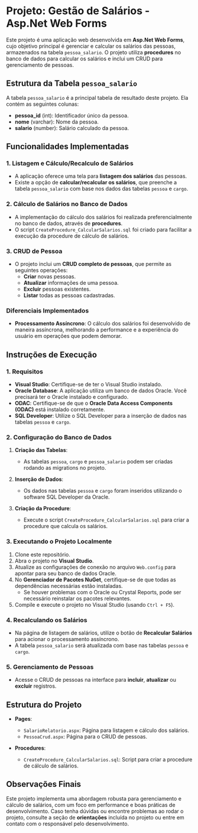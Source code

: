 ﻿# Projeto: Gestão de Salários - Asp.Net Web Forms

Este projeto é uma aplicação web desenvolvida em **Asp.Net Web Forms**, cujo objetivo principal é gerenciar e calcular os salários das pessoas, armazenados na tabela `pessoa_salario`. O projeto utiliza **procedures** no banco de dados para calcular os salários e inclui um CRUD para gerenciamento de pessoas.

## Estrutura da Tabela `pessoa_salario`

A tabela `pessoa_salario` é a principal tabela de resultado deste projeto. Ela contém as seguintes colunas:

- **pessoa_id** (int): Identificador único da pessoa.
- **nome** (varchar): Nome da pessoa.
- **salario** (number): Salário calculado da pessoa.

## Funcionalidades Implementadas

### 1. Listagem e Cálculo/Recalculo de Salários
- A aplicação oferece uma tela para **listagem dos salários** das pessoas.
- Existe a opção de **calcular/recalcular os salários**, que preenche a tabela `pessoa_salario` com base nos dados das tabelas `pessoa` e `cargo`.

### 2. Cálculo de Salários no Banco de Dados
- A implementação do cálculo dos salários foi realizada preferencialmente no banco de dados, através de **procedures**.
- O script `CreateProcedure_CalcularSalarios.sql` foi criado para facilitar a execução da procedure de cálculo de salários.

### 3. CRUD de Pessoa
- O projeto inclui um **CRUD completo de pessoas**, que permite as seguintes operações:
  - **Criar** novas pessoas.
  - **Atualizar** informações de uma pessoa.
  - **Excluir** pessoas existentes.
  - **Listar** todas as pessoas cadastradas.

### Diferenciais Implementados
- **Processamento Assíncrono**: O cálculo dos salários foi desenvolvido de maneira assíncrona, melhorando a performance e a experiência do usuário em operações que podem demorar.

## Instruções de Execução

### 1. Requisitos

- **Visual Studio**: Certifique-se de ter o Visual Studio instalado.
- **Oracle Database**: A aplicação utiliza um banco de dados Oracle. Você precisará ter o Oracle instalado e configurado.
- **ODAC**: Certifique-se de que o **Oracle Data Access Components (ODAC)** está instalado corretamente.
- **SQL Developer**: Utilize o SQL Developer para a inserção de dados nas tabelas `pessoa` e `cargo`.

### 2. Configuração do Banco de Dados

1. **Criação das Tabelas**:
   - As tabelas `pessoa`, `cargo` e `pessoa_salario` podem ser criadas rodando as migrations no projeto.

2. **Inserção de Dados**:
   - Os dados nas tabelas `pessoa` e `cargo` foram inseridos utilizando o software SQL Developer da Oracle.

3. **Criação da Procedure**:
   - Execute o script `CreateProcedure_CalcularSalarios.sql` para criar a procedure que calcula os salários.

### 3. Executando o Projeto Localmente

1. Clone este repositório.
2. Abra o projeto no **Visual Studio**.
3. Atualize as configurações de conexão no arquivo `Web.config` para apontar para seu banco de dados Oracle.
4. No **Gerenciador de Pacotes NuGet**, certifique-se de que todas as dependências necessárias estão instaladas.
   - Se houver problemas com o Oracle ou Crystal Reports, pode ser necessário reinstalar os pacotes relevantes.
5. Compile e execute o projeto no Visual Studio (usando `Ctrl + F5`).

### 4. Recalculando os Salários
- Na página de listagem de salários, utilize o botão de **Recalcular Salários** para acionar o processamento assíncrono.
- A tabela `pessoa_salario` será atualizada com base nas tabelas `pessoa` e `cargo`.

### 5. Gerenciamento de Pessoas
- Acesse o CRUD de pessoas na interface para **incluir**, **atualizar** ou **excluir** registros.

## Estrutura do Projeto

- **Pages**:
  - `SalarioRelatorio.aspx`: Página para listagem e cálculo dos salários.
  - `PessoaCrud.aspx`: Página para o CRUD de pessoas.

- **Procedures**:
  - `CreateProcedure_CalcularSalarios.sql`: Script para criar a procedure de cálculo de salários.

## Observações Finais

Este projeto implementa uma abordagem robusta para gerenciamento e cálculo de salários, com um foco em performance e boas práticas de desenvolvimento. Caso tenha dúvidas ou encontre problemas ao rodar o projeto, consulte a seção de **orientações** incluída no projeto ou entre em contato com o responsável pelo desenvolvimento.